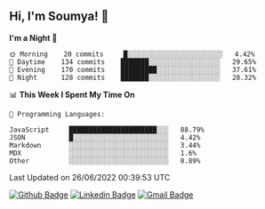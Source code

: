 ## Hi, I'm Soumya! 👋

<!--START_SECTION:waka-->
**I'm a Night 🦉** 

```text
🌞 Morning    20 commits     █░░░░░░░░░░░░░░░░░░░░░░░░   4.42% 
🌆 Daytime    134 commits    ███████░░░░░░░░░░░░░░░░░░   29.65% 
🌃 Evening    170 commits    █████████░░░░░░░░░░░░░░░░   37.61% 
🌙 Night      128 commits    ███████░░░░░░░░░░░░░░░░░░   28.32%

```


📊 **This Week I Spent My Time On** 

```text
💬 Programming Languages: 

JavaScript     ██████████████████████░░░   88.79% 
JSON           █░░░░░░░░░░░░░░░░░░░░░░░░   4.42% 
Markdown       ░░░░░░░░░░░░░░░░░░░░░░░░░   3.44% 
MDX            ░░░░░░░░░░░░░░░░░░░░░░░░░   1.6% 
Other          ░░░░░░░░░░░░░░░░░░░░░░░░░   0.89%
```


 Last Updated on 26/06/2022 00:39:53 UTC
<!--END_SECTION:waka-->

[![Github Badge](https://img.shields.io/badge/-rubyruins-grey?style=for-the-badge&logo=github&logoColor=white&link=https://github.com/rubyruins/)](https://www.github.com/rubyruins/) 
[![Linkedin Badge](https://img.shields.io/badge/-Soumya%20Parekh-0072b1?style=for-the-badge&logo=Linkedin&logoColor=white&link=https://www.linkedin.com/in/Soumya-Parekh/)](https://www.linkedin.com/in/Soumya-Parekh/) 
[![Gmail Badge](https://img.shields.io/badge/-soumyaparekh.me@gmail.com-c14438?style=for-the-badge&logo=Gmail&logoColor=white&link=mailto:soumyaparekh.me@gmail.com)](mailto:soumyaparekh.me@gmail.com) 
